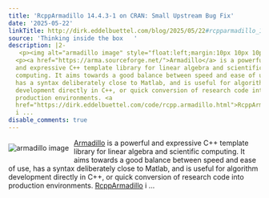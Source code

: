 ```yaml
---
title: 'RcppArmadillo 14.4.3-1 on CRAN: Small Upstream Bug Fix'
date: '2025-05-22'
linkTitle: http://dirk.eddelbuettel.com/blog/2025/05/22#rcpparmadillo_14.4.3-1
source: 'Thinking inside the box   '
description: |2-
   <p><img alt="armadillo image" style="float:left;margin:10px 10px 10px 0;" src="http://dirk.eddelbuettel.com/images/armadillo_logo_two.png"/></p>
  <p><a href="https://arma.sourceforge.net/">Armadillo</a> is a powerful
  and expressive C++ template library for linear algebra and scientific
  computing. It aims towards a good balance between speed and ease of use,
  has a syntax deliberately close to Matlab, and is useful for algorithm
  development directly in C++, or quick conversion of research code into
  production environments. <a
  href="https://dirk.eddelbuettel.com/code/rcpp.armadillo.html">RcppArmadillo</a>
  i ...
disable_comments: true
---
```

 <p><img alt="armadillo image" style="float:left;margin:10px 10px 10px 0;" src="http://dirk.eddelbuettel.com/images/armadillo_logo_two.png"/></p>
<p><a href="https://arma.sourceforge.net/">Armadillo</a> is a powerful
and expressive C++ template library for linear algebra and scientific
computing. It aims towards a good balance between speed and ease of use,
has a syntax deliberately close to Matlab, and is useful for algorithm
development directly in C++, or quick conversion of research code into
production environments. <a
href="https://dirk.eddelbuettel.com/code/rcpp.armadillo.html">RcppArmadillo</a>
i ...